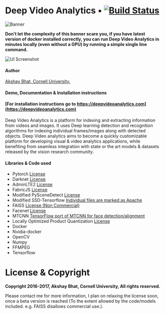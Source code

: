 # Deep Video Analytics  •  [![Build Status](https://travis-ci.org/AKSHAYUBHAT/DeepVideoAnalytics.svg?branch=master)](https://travis-ci.org/AKSHAYUBHAT/DeepVideoAnalytics)

![Banner](notes/banner_small.png "banner")

**Don't let the complexity of this banner scare you, if you have latest version of docker installed correctly, you can run Deep Video Analytics in minutes locally (even without a GPU) by running a simple single line command.** 

![UI Screenshot](notes/face_recognition.png "face recognition")
#### Author 
[Akshay Bhat, Cornell University.](http://www.akshaybhat.com)

  
#### Demo, Documentation & Installation instructions
#### [For installation instructions go to https://deepvideoanalytics.com](https://deepvideoanalytics.com)


Deep Video Analytics is a platform for indexing and extracting information from videos and images.
It uses Deep learning detection and recognition algorithms for indexing individual frames/images along with 
detected objects. Deep Video analytics aims to become a quickly customizable platform for developing 
visual & video analytics applications, while benefiting from seamless integration with state or the art models & datasets
released by the vision research community.

#### Libraries & Code used

- Pytorch [License](https://github.com/pytorch/pytorch/blob/master/LICENSE)
- Darknet [License](https://github.com/pjreddie/darknet/blob/master/LICENSE)
- AdminLTE2 [License](https://github.com/almasaeed2010/AdminLTE/blob/master/LICENSE)
- FabricJS [License](https://github.com/kangax/fabric.js/blob/master/LICENSE)
- Modified PySceneDetect [License](https://github.com/Breakthrough/PySceneDetect)
- Modified SSD-Tensorflow [Individual files are marked as Apache](https://github.com/balancap/SSD-Tensorflow)
- FAISS [License (Non Commercial)](https://github.com/facebookresearch/faiss)
- Facenet [License](https://github.com/davidsandberg/facenet)
- MTCNN [TensorFlow port of MTCNN for face detection/alignment](https://github.com/kpzhang93/MTCNN_face_detection_alignment)
- Locally Optimized Product Quantization [License](https://github.com/yahoo/lopq/blob/master/LICENSE)
- Docker 
- Nvidia-docker
- OpenCV
- Numpy
- FFMPEG
- Tensorflow

# License & Copyright

**Copyright 2016-2017, Akshay Bhat, Cornell University, All rights reserved.**

Please contact me for more information, I plan on relaxing the license soon, once a beta version is reached 
(To the extent allowed by the code/models included. e.g. FAISS disallows commercial use.). 
 
